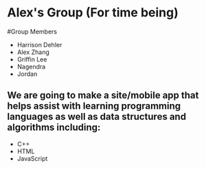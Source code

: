 # Alex's Group (For time being)

#Group Members
* Harrison Dehler
* Alex Zhang
* Griffin Lee
* Nagendra
* Jordan

## We are going to make a site/mobile app that helps assist with learning programming languages as well as data structures and algorithms including:
* C++
* HTML
* JavaScript
